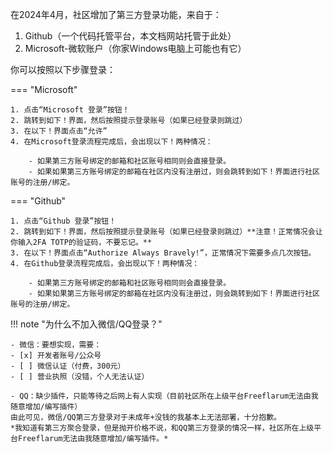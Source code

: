 在2024年4月，社区增加了第三方登录功能，来自于：

1. Github（一个代码托管平台，本文档网站托管于此处）
2. Microsoft-微软账户（你家Windows电脑上可能也有它）

你可以按照以下步骤登录：

=== "Microsoft"

	1. 点击“Microsoft 登录”按钮！
	2. 跳转到如下！界面，然后按照提示登录账号（如果已经登录则跳过）
	3. 在以下！界面点击“允许”
	4. 在Microsoft登录流程完成后，会出现以下！两种情况：
	
		- 如果第三方账号绑定的邮箱和社区账号相同则会直接登录。
		- 如果如果第三方账号绑定的邮箱在社区内没有注册过，则会跳转到如下！界面进行社区账号的注册/绑定。

=== "Github"

	1. 点击“Github 登录”按钮！
	2. 跳转到如下！界面，然后按照提示登录账号（如果已经登录则跳过）**注意！正常情况会让你输入2FA TOTP的验证码，不要忘记。**
	3. 在以下！界面点击“Authorize Always Bravely!”，正常情况下需要多点几次按钮。
	4. 在Github登录流程完成后，会出现以下！两种情况：
	
		- 如果第三方账号绑定的邮箱和社区账号相同则会直接登录。
		- 如果如果第三方账号绑定的邮箱在社区内没有注册过，则会跳转到如下！界面进行社区账号的注册/绑定。


!!! note "为什么不加入微信/QQ登录？"

	- 微信：要想实现，需要：
	- [x] 开发者账号/公众号
	- [ ] 微信认证（付费，300元）
	- [ ] 营业执照（没错，个人无法认证）
	
	- QQ：缺少插件，只能等待之后网上有人实现（目前社区所在上级平台Freeflarum无法由我随意增加/编写插件）
	由此可见，微信/QQ第三方登录对于未成年+没钱的我基本上无法部署，十分抱歉。
	*我知道有第三方聚合登录，但是抛开价格不说，和QQ第三方登录的情况一样，社区所在上级平台Freeflarum无法由我随意增加/编写插件。*